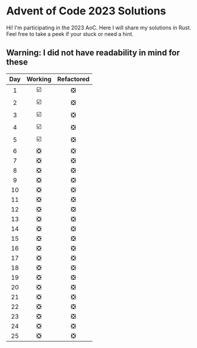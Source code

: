 # Advent of Code 2023 Solutions
Hi! I'm participating in the 2023 AoC. Here I will share my solutions in Rust. Feel free to take a peek if your stuck or need a hint. 
## **Warning: I did not have readability in mind for these**
| Day | Working | Refactored |
| :---: | :---: | :---: |
| 1 | ☑️ | ❎ |
| 2 | ☑️ | ❎ |
| 3 | ☑️ | ❎ |
| 4 | ☑️ | ❎ |
| 5 | ☑️ | ❎ |
| 6 | ❎ | ❎ |
| 7 | ❎ | ❎ |
| 8 | ❎ | ❎ |
| 9 | ❎ | ❎ |
| 10 | ❎ | ❎ |
| 11 | ❎ | ❎ |
| 12 | ❎ | ❎ |
| 13 | ❎ | ❎ |
| 14 | ❎ | ❎ |
| 15 | ❎ | ❎ |
| 16 | ❎ | ❎ |
| 17 | ❎ | ❎ |
| 18 | ❎ | ❎ |
| 19 | ❎ | ❎ |
| 20 | ❎ | ❎ |
| 21 | ❎ | ❎ |
| 22 | ❎ | ❎ |
| 23 | ❎ | ❎ |
| 24 | ❎ | ❎ |
| 25 | ❎ | ❎ |
